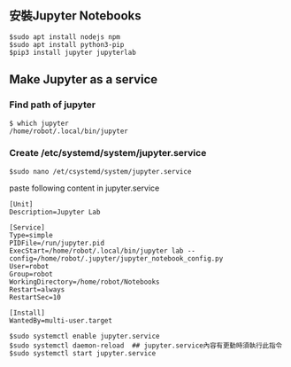 

## 安裝Jupyter Notebooks
```
$sudo apt install nodejs npm
$sudo apt install python3-pip
$pip3 install jupyter jupyterlab
```

## Make Jupyter as a service

### Find path of jupyter
```
$ which jupyter
/home/robot/.local/bin/jupyter
```

### Create /etc/systemd/system/jupyter.service

```
$sudo nano /et/csystemd/system/jupyter.service
```
paste following content in jupyter.service
```
[Unit]
Description=Jupyter Lab

[Service]
Type=simple
PIDFile=/run/jupyter.pid
ExecStart=/home/robot/.local/bin/jupyter lab --config=/home/robot/.jupyter/jupyter_notebook_config.py
User=robot
Group=robot
WorkingDirectory=/home/robot/Notebooks
Restart=always
RestartSec=10

[Install]
WantedBy=multi-user.target
```

```
$sudo systemctl enable jupyter.service
$sudo systemctl daemon-reload  ## jupyter.service內容有更動時須執行此指令
$sudo systemctl start jupyter.service
```